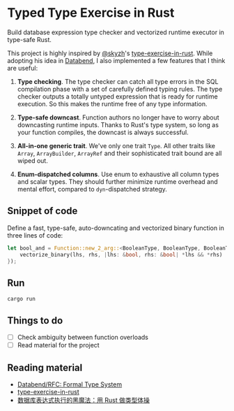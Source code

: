 # Typed Type Exercise in Rust

Build database expression type checker and vectorized runtime executor in type-safe Rust.

This project is highly inspired by [@skyzh](https://github.com/skyzh)'s [type-exercise-in-rust](https://github.com/skyzh/type-exercise-in-rust). While adopting his idea in [Databend](https://github.com/datafuselabs/databend), I also implemented a few features that I think are useful:

1. **Type checking**. The type checker can catch all type errors in the SQL compilation phase with a set of carefully defined typing rules. The type checker outputs a totally untyped expression that is ready for runtime execution. So this makes the runtime free of any type information.

2. **Type-safe downcast**. Function authors no longer have to worry about downcasting runtime inputs. Thanks to Rust's type system, so long as your function compiles, the downcast is always successful.

3. **All-in-one generic trait**. We've only one trait `Type`. All other traits like `Array`, `ArrayBuilder`, `ArrayRef` and their sophisticated trait bound are all wiped out.

4. **Enum-dispatched columns**. Use enum to exhaustive all column types and scalar types. They should further minimize runtime overhead and mental effort, compared to `dyn`-dispatched strategy.

## Snippet of code

Define a fast, type-safe, auto-downcating and vectorized binary function in three lines of code:

```rust
let bool_and = Function::new_2_arg::<BooleanType, BooleanType, BooleanType, _>("and", |lhs, rhs| {
    vectorize_binary(lhs, rhs, |lhs: &bool, rhs: &bool| *lhs && *rhs)
});
```

## Run

```
cargo run
```

## Things to do

- [ ] Check ambiguity between function overloads
- [ ] Read material for the project

## Reading material

- [Databend/RFC: Formal Type System](https://github.com/datafuselabs/databend/discussions/5438)
- [type-exercise-in-rust](https://github.com/skyzh/type-exercise-in-rust)
- [数据库表达式执行的黑魔法：用 Rust 做类型体操](https://zhuanlan.zhihu.com/p/460702914)
